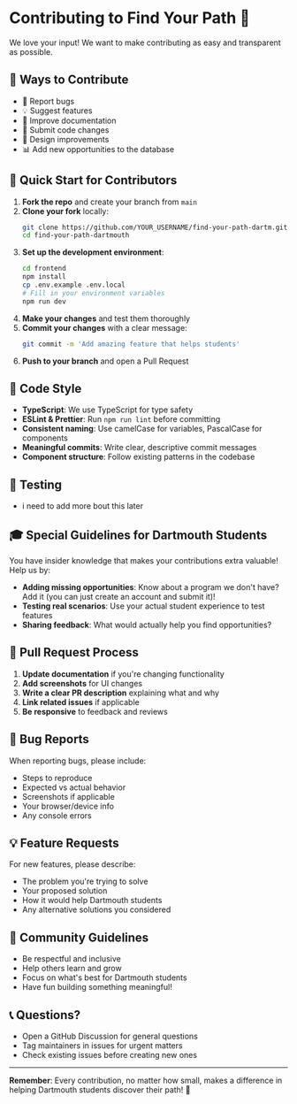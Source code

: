 # Contributing to Find Your Path 🚀

We love your input! We want to make contributing as easy and transparent as possible.

## 🎯 Ways to Contribute

- 🐛 Report bugs
- 💡 Suggest features  
- 📝 Improve documentation
- 🔧 Submit code changes
- 🎨 Design improvements
- 📊 Add new opportunities to the database

## 🚀 Quick Start for Contributors

1. **Fork the repo** and create your branch from `main`
2. **Clone your fork** locally:
   ```bash
   git clone https://github.com/YOUR_USERNAME/find-your-path-dartm.git
   cd find-your-path-dartmouth
   ```
3. **Set up the development environment**:
   ```bash
   cd frontend
   npm install
   cp .env.example .env.local
   # Fill in your environment variables
   npm run dev
   ```
4. **Make your changes** and test them thoroughly
5. **Commit your changes** with a clear message:
   ```bash
   git commit -m 'Add amazing feature that helps students'
   ```
6. **Push to your branch** and open a Pull Request

## 🎨 Code Style

- **TypeScript**: We use TypeScript for type safety
- **ESLint & Prettier**: Run `npm run lint` before committing
- **Consistent naming**: Use camelCase for variables, PascalCase for components
- **Meaningful commits**: Write clear, descriptive commit messages
- **Component structure**: Follow existing patterns in the codebase

## 🧪 Testing

- i need to add more bout this later 

## 🎓 Special Guidelines for Dartmouth Students

You have insider knowledge that makes your contributions extra valuable! Help us by:

- **Adding missing opportunities**: Know about a program we don't have? Add it (you can just create an account and submit it)!
- **Testing real scenarios**: Use your actual student experience to test features
- **Sharing feedback**: What would actually help you find opportunities?

## 📝 Pull Request Process

1. **Update documentation** if you're changing functionality
2. **Add screenshots** for UI changes
3. **Write a clear PR description** explaining what and why
4. **Link related issues** if applicable
5. **Be responsive** to feedback and reviews

## 🐛 Bug Reports

When reporting bugs, please include:
- Steps to reproduce
- Expected vs actual behavior
- Screenshots if applicable
- Your browser/device info
- Any console errors

## 💡 Feature Requests

For new features, please describe:
- The problem you're trying to solve
- Your proposed solution
- How it would help Dartmouth students
- Any alternative solutions you considered

## 🤝 Community Guidelines

- Be respectful and inclusive
- Help others learn and grow
- Focus on what's best for Dartmouth students
- Have fun building something meaningful!

## 📞 Questions?

- Open a GitHub Discussion for general questions
- Tag maintainers in issues for urgent matters
- Check existing issues before creating new ones

---

**Remember**: Every contribution, no matter how small, makes a difference in helping Dartmouth students discover their path! 🎯
